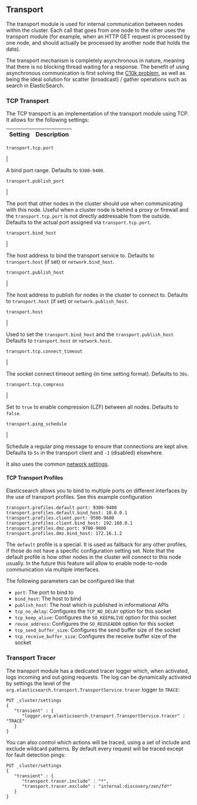 ## Transport

The transport module is used for internal communication between nodes within the cluster. Each call that goes from one node to the other uses the transport module (for example, when an HTTP GET request is processed by one node, and should actually be processed by another node that holds the data).

The transport mechanism is completely asynchronous in nature, meaning that there is no blocking thread waiting for a response. The benefit of using asynchronous communication is first solving the [C10k problem](http://en.wikipedia.org/wiki/C10k_problem), as well as being the ideal solution for scatter (broadcast) / gather operations such as search in ElasticSearch.

### TCP Transport

The TCP transport is an implementation of the transport module using TCP. It allows for the following settings:

Setting | Description  
---|---  
  
`transport.tcp.port`

| 

A bind port range. Defaults to `9300-9400`.  
  
`transport.publish_port`

| 

The port that other nodes in the cluster should use when communicating with this node. Useful when a cluster node is behind a proxy or firewall and the `transport.tcp.port` is not directly addressable from the outside. Defaults to the actual port assigned via `transport.tcp.port`.  
  
`transport.bind_host`

| 

The host address to bind the transport service to. Defaults to `transport.host` (if set) or `network.bind_host`.  
  
`transport.publish_host`

| 

The host address to publish for nodes in the cluster to connect to. Defaults to `transport.host` (if set) or `network.publish_host`.  
  
`transport.host`

| 

Used to set the `transport.bind_host` and the `transport.publish_host` Defaults to `transport.host` or `network.host`.  
  
`transport.tcp.connect_timeout`

| 

The socket connect timeout setting (in time setting format). Defaults to `30s`.  
  
`transport.tcp.compress`

| 

Set to `true` to enable compression (LZF) between all nodes. Defaults to `false`.  
  
`transport.ping_schedule`

| 

Schedule a regular ping message to ensure that connections are kept alive. Defaults to `5s` in the transport client and `-1` (disabled) elsewhere.  
  
It also uses the common [network settings](modules-network.html).

#### TCP Transport Profiles

Elasticsearch allows you to bind to multiple ports on different interfaces by the use of transport profiles. See this example configuration
    
    
    transport.profiles.default.port: 9300-9400
    transport.profiles.default.bind_host: 10.0.0.1
    transport.profiles.client.port: 9500-9600
    transport.profiles.client.bind_host: 192.168.0.1
    transport.profiles.dmz.port: 9700-9800
    transport.profiles.dmz.bind_host: 172.16.1.2

The `default` profile is a special. It is used as fallback for any other profiles, if those do not have a specific configuration setting set. Note that the default profile is how other nodes in the cluster will connect to this node usually. In the future this feature will allow to enable node-to-node communication via multiple interfaces.

The following parameters can be configured like that

  * `port`: The port to bind to 
  * `bind_host`: The host to bind 
  * `publish_host`: The host which is published in informational APIs 
  * `tcp_no_delay`: Configures the `TCP_NO_DELAY` option for this socket 
  * `tcp_keep_alive`: Configures the `SO_KEEPALIVE` option for this socket 
  * `reuse_address`: Configures the `SO_REUSEADDR` option for this socket 
  * `tcp_send_buffer_size`: Configures the send buffer size of the socket 
  * `tcp_receive_buffer_size`: Configures the receive buffer size of the socket 



### Transport Tracer

The transport module has a dedicated tracer logger which, when activated, logs incoming and out going requests. The log can be dynamically activated by settings the level of the `org.elasticsearch.transport.TransportService.tracer` logger to `TRACE`:
    
    
    PUT _cluster/settings
    {
       "transient" : {
          "logger.org.elasticsearch.transport.TransportService.tracer" : "TRACE"
       }
    }

You can also control which actions will be traced, using a set of include and exclude wildcard patterns. By default every request will be traced except for fault detection pings:
    
    
    PUT _cluster/settings
    {
       "transient" : {
          "transport.tracer.include" : "*",
          "transport.tracer.exclude" : "internal:discovery/zen/fd*"
       }
    }
